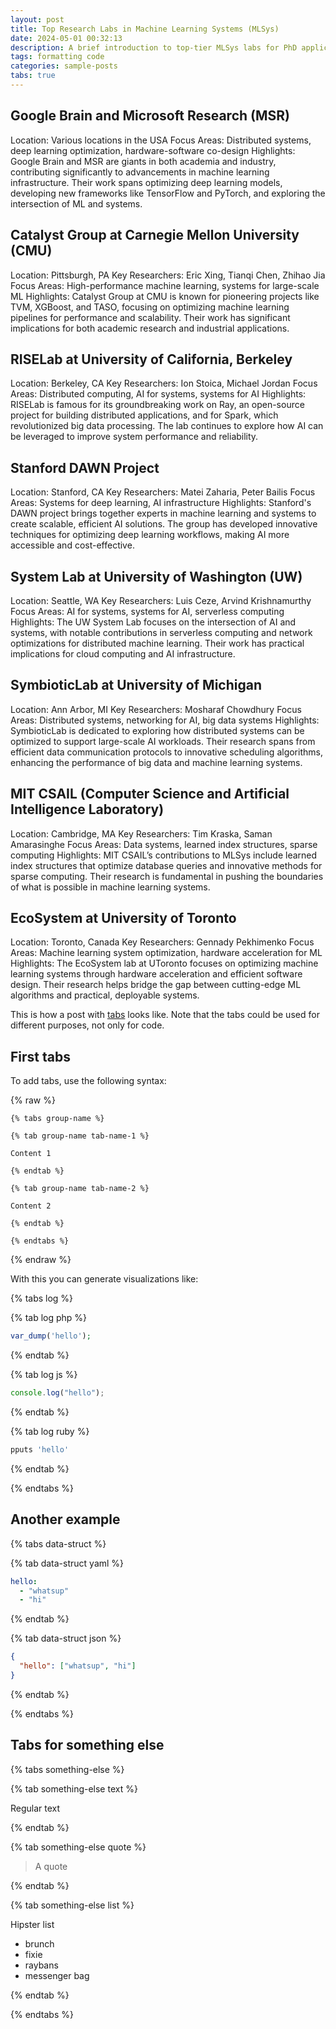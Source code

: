 ```yaml
---
layout: post
title: Top Research Labs in Machine Learning Systems (MLSys)
date: 2024-05-01 00:32:13
description: A brief introduction to top-tier MLSys labs for PhD applications.
tags: formatting code
categories: sample-posts
tabs: true
---
```


## Google Brain and Microsoft Research (MSR)
Location: Various locations in the USA
Focus Areas: Distributed systems, deep learning optimization, hardware-software co-design
Highlights: Google Brain and MSR are giants in both academia and industry, contributing significantly to advancements in machine learning infrastructure. Their work spans optimizing deep learning models, developing new frameworks like TensorFlow and PyTorch, and exploring the intersection of ML and systems.
## Catalyst Group at Carnegie Mellon University (CMU)
Location: Pittsburgh, PA
Key Researchers: Eric Xing, Tianqi Chen, Zhihao Jia
Focus Areas: High-performance machine learning, systems for large-scale ML
Highlights: Catalyst Group at CMU is known for pioneering projects like TVM, XGBoost, and TASO, focusing on optimizing machine learning pipelines for performance and scalability. Their work has significant implications for both academic research and industrial applications.
## RISELab at University of California, Berkeley
Location: Berkeley, CA
Key Researchers: Ion Stoica, Michael Jordan
Focus Areas: Distributed computing, AI for systems, systems for AI
Highlights: RISELab is famous for its groundbreaking work on Ray, an open-source project for building distributed applications, and for Spark, which revolutionized big data processing. The lab continues to explore how AI can be leveraged to improve system performance and reliability.
## Stanford DAWN Project
Location: Stanford, CA
Key Researchers: Matei Zaharia, Peter Bailis
Focus Areas: Systems for deep learning, AI infrastructure
Highlights: Stanford's DAWN project brings together experts in machine learning and systems to create scalable, efficient AI solutions. The group has developed innovative techniques for optimizing deep learning workflows, making AI more accessible and cost-effective.
## System Lab at University of Washington (UW)
Location: Seattle, WA
Key Researchers: Luis Ceze, Arvind Krishnamurthy
Focus Areas: AI for systems, systems for AI, serverless computing
Highlights: The UW System Lab focuses on the intersection of AI and systems, with notable contributions in serverless computing and network optimizations for distributed machine learning. Their work has practical implications for cloud computing and AI infrastructure.
## SymbioticLab at University of Michigan
Location: Ann Arbor, MI
Key Researchers: Mosharaf Chowdhury
Focus Areas: Distributed systems, networking for AI, big data systems
Highlights: SymbioticLab is dedicated to exploring how distributed systems can be optimized to support large-scale AI workloads. Their research spans from efficient data communication protocols to innovative scheduling algorithms, enhancing the performance of big data and machine learning systems.
## MIT CSAIL (Computer Science and Artificial Intelligence Laboratory)
Location: Cambridge, MA
Key Researchers: Tim Kraska, Saman Amarasinghe
Focus Areas: Data systems, learned index structures, sparse computing
Highlights: MIT CSAIL’s contributions to MLSys include learned index structures that optimize database queries and innovative methods for sparse computing. Their research is fundamental in pushing the boundaries of what is possible in machine learning systems.
## EcoSystem at University of Toronto
Location: Toronto, Canada
Key Researchers: Gennady Pekhimenko
Focus Areas: Machine learning system optimization, hardware acceleration for ML
Highlights: The EcoSystem lab at UToronto focuses on optimizing machine learning systems through hardware acceleration and efficient software design. Their research helps bridge the gap between cutting-edge ML algorithms and practical, deployable systems.


This is how a post with [tabs](https://github.com/Ovski4/jekyll-tabs) looks like. Note that the tabs could be used for different purposes, not only for code.

## First tabs

To add tabs, use the following syntax:

{% raw %}

```liquid
{% tabs group-name %}

{% tab group-name tab-name-1 %}

Content 1

{% endtab %}

{% tab group-name tab-name-2 %}

Content 2

{% endtab %}

{% endtabs %}
```

{% endraw %}

With this you can generate visualizations like:

{% tabs log %}

{% tab log php %}

```php
var_dump('hello');
```

{% endtab %}

{% tab log js %}

```javascript
console.log("hello");
```

{% endtab %}

{% tab log ruby %}

```javascript
pputs 'hello'
```

{% endtab %}

{% endtabs %}

## Another example

{% tabs data-struct %}

{% tab data-struct yaml %}

```yaml
hello:
  - "whatsup"
  - "hi"
```

{% endtab %}

{% tab data-struct json %}

```json
{
  "hello": ["whatsup", "hi"]
}
```

{% endtab %}

{% endtabs %}

## Tabs for something else

{% tabs something-else %}

{% tab something-else text %}

Regular text

{% endtab %}

{% tab something-else quote %}

> A quote

{% endtab %}

{% tab something-else list %}

Hipster list

- brunch
- fixie
- raybans
- messenger bag

{% endtab %}

{% endtabs %}
